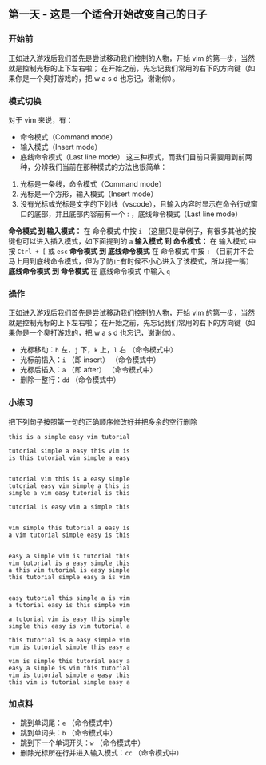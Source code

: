 ## 第一天 - 这是一个适合开始改变自己的日子

### 开始前

正如进入游戏后我们首先是尝试移动我们控制的人物，开始 vim 的第一步，当然就是控制光标的上下左右啦；
在开始之前，先忘记我们常用的右下的方向键（如果你是一个臭打游戏的，把 w a s d 也忘记，谢谢你）。

### 模式切换
对于 vim 来说，有：
  * 命令模式（Command mode）
  * 输入模式（Insert mode）
  * 底线命令模式（Last line mode）
这三种模式，而我们目前只需要用到前两种，分辨我们当前在那种模式的方法也很简单：
  1. 光标是一条线，命令模式（Command mode）
  2. 光标是一个方形，输入模式（Insert mode）
  3. 没有光标或光标是文字的下划线（vscode），且输入内容时显示在命令行或窗口的底部，并且底部内容前有一个 : ，底线命令模式（Last line mode）

**命令模式 到 输入模式：** 在 命令模式 中按 `i` （这里只是举例子，有很多其他的按键也可以进入插入模式，如下面提到的 `a`
**输入模式 到 命令模式：** 在 输入模式 中按 `Ctrl + [` 或 `esc`
**命令模式 到 底线命令模式** 在 命令模式 中按 `:` （目前并不会马上用到底线命令模式，但为了防止有时候不小心进入了该模式，所以提一嘴）
**底线命令模式 到 命令模式** 在 底线命令模式 中输入 `q` 

### 操作
正如进入游戏后我们首先是尝试移动我们控制的人物，开始 vim 的第一步，当然就是控制光标的上下左右啦；
在开始之前，先忘记我们常用的右下的方向键（如果你是一个臭打游戏的，把 w a s d 也忘记，谢谢你）。

* 光标移动：`h` 左，`j` 下，`k` 上，`l` 右 （命令模式中）
* 光标前插入：`i` （即 insert） （命令模式中）
* 光标后插入：`a` （即 after） （命令模式中）
* 删除一整行：`dd` （命令模式中）

### 小练习
把下列句子按照第一句的正确顺序修改好并把多余的空行删除
```
this is a simple easy vim tutorial

tutorial simple a easy this vim is
is this tutorial vim simple a easy


tutorial vim this is a easy simple
tutorial easy vim simple a this is
simple a vim easy tutorial is this

tutorial is easy vim a simple this


vim simple this tutorial a easy is
a vim tutorial simple easy is this


easy a simple vim is tutorial this
vim tutorial is a easy simple this
a this vim tutorial is easy simple
this tutorial simple easy a is vim


easy tutorial this simple a is vim
a tutorial easy is this simple vim

a tutorial vim is easy this simple
simple this easy is vim tutorial a

this tutorial is a easy simple vim
vim is tutorial simple this easy a

vim is simple this tutorial easy a
easy a simple is vim this tutorial
vim is tutorial simple a easy this
this vim is tutorial simple easy a
```

### 加点料
* 跳到单词尾：`e` （命令模式中） 
* 跳到单词头：`b` （命令模式中）
* 跳到下一个单词开头：`w` （命令模式中）
* 删除光标所在行并进入输入模式：`cc` （命令模式中）
